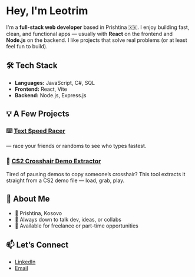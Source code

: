# Hey, I'm Leotrim 

I'm a **full-stack web developer** based in Prishtina 🇽🇰. I enjoy building fast, clean, and functional apps — usually with **React** on the frontend and **Node.js** on the backend. I like projects that solve real problems (or at least feel fun to build).

## 🛠️ Tech Stack

- **Languages:** JavaScript, C#, SQL  
- **Frontend:** React, Vite  
- **Backend:** Node.js, Express.js  

## 💡 A Few Projects

### ⌨️ [Text Speed Racer](https://textspeedracer.netlify.app/)  
— race your friends or randoms to see who types fastest.


### 🎯 [CS2 Crosshair Demo Extractor](https://github.com/leotrimhaliti/demo-crosshair-code)
Tired of pausing demos to copy someone’s crosshair? This tool extracts it straight from a CS2 demo file — load, grab, play.


## 📌 About Me

- 📍 Prishtina, Kosovo  
- 💬 Always down to talk dev, ideas, or collabs  
- 🤝 Available for freelance or part-time opportunities  

## 📫 Let’s Connect

- [LinkedIn](https://linkedin.com/in/leotrimhaliti)
- [Email](mailto:leotrimhaliti@gmail.com)
